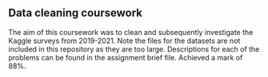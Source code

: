 ## Data cleaning coursework
The aim of this coursework was to clean and subsequently investigate the Kaggle surveys from 2019-2021. Note the files for the datasets are not included in this repository
as they are too large. Descriptions for each of the problems can be found in the assignment brief file. Achieved a mark of 88%.
